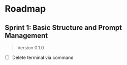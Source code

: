 # Roadmap

## Sprint 1: Basic Structure and Prompt Management

> Version 0.1.0

- [ ] Delete terminal via command